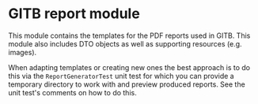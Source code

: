# GITB report module

This module contains the templates for the PDF reports used in GITB. This module 
also includes DTO objects as well as supporting resources (e.g. images).

When adapting templates or creating new ones the best approach is to do this via the `ReportGeneratorTest` unit test for
which you can provide a temporary directory to work with and preview produced reports. See the unit test's comments on how
to do this.